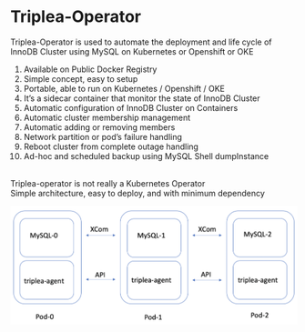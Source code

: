 # Triplea-Operator
Triplea-Operator is used to automate the deployment and life cycle of InnoDB Cluster using MySQL on Kubernetes or Openshift or OKE </br>
1. Available on Public Docker Registry
2. Simple concept, easy to setup
3. Portable, able to run on Kubernetes / Openshift / OKE
4. It’s a sidecar container that monitor the state of InnoDB Cluster
5. Automatic configuration of InnoDB Cluster on Containers
6. Automatic cluster membership management 
7. Automatic adding or removing members 
8. Network partition or pod’s failure handling
9. Reboot cluster from complete outage handling
10. Ad-hoc and scheduled backup using MySQL Shell dumpInstance
</br> 
Triplea-operator is not really a Kubernetes Operator </br>
Simple architecture, easy to deploy, and with minimum dependency </br>

![Image of Yaktocat](https://github.com/tripplea-sg/innodb-cluster-operator/blob/main/Triplea-architecture.png)
